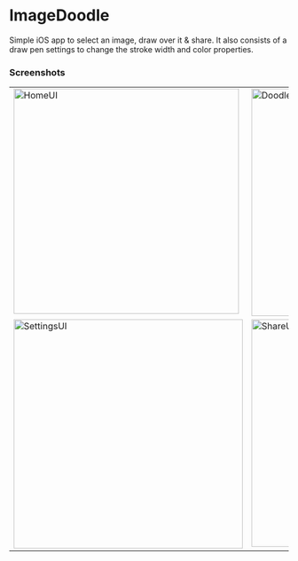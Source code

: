 # ImageDoodle

Simple iOS app to select an image, draw over it & share. It also consists of a draw pen settings to change the stroke width and color properties.



### Screenshots

<table>
  <tr>
    <td valign="top"><img width="406" alt="HomeUI" src="https://user-images.githubusercontent.com/13186052/88698841-37000f00-d124-11ea-8d4c-815dd41bbc10.png"></td>
    <td valign="top"><img width="410" alt="DoodleUI" src="https://user-images.githubusercontent.com/13186052/88698910-4aab7580-d124-11ea-8a86-5415ce26bb5f.png"></td>
  </tr>
  <tr>
    <td valign="top"><img width="413" alt="SettingsUI" src="https://user-images.githubusercontent.com/13186052/88699003-6adb3480-d124-11ea-9aa4-aef0ece4aca3.png"></td>
    <td valign="top"><img width="410" alt="ShareUI" src="https://user-images.githubusercontent.com/13186052/88699088-86ded600-d124-11ea-8ac5-6c39cdeb4882.png"></td>
  </tr>
 </table>
